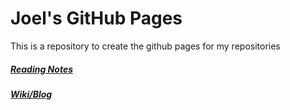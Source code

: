 # Joel's GitHub Pages

This is a repository to create the github pages for my repositories

##### [Reading Notes](https://joelmwatson.github.io/reading-notes/)

##### [Wiki/Blog](https://github.com/JoelMWatson/JoelMWatson.github.io/wiki)
